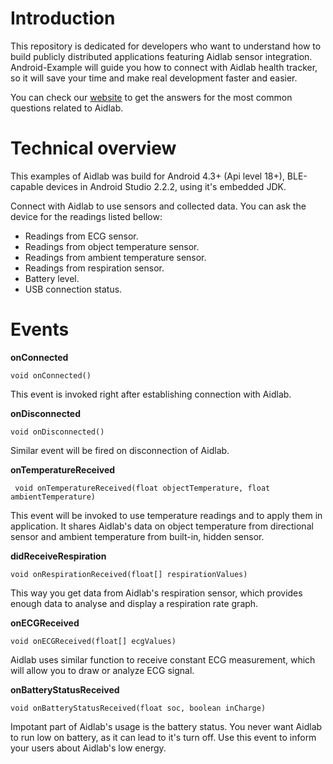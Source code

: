 # Introduction
This repository is dedicated for developers who want to understand how to build publicly distributed applications featuring Aidlab sensor integration. Android-Example will guide you how to connect with Aidlab health tracker, so it will save your time and make real development faster and easier. 

You can check our [website](http://www.aidlab.com/developer) to get the answers for the most common questions related to Aidlab.

# Technical overview
This examples of Aidlab was build for Android 4.3+ (Api level 18+), BLE-capable devices in Android Studio 2.2.2, using it's embedded JDK.

Connect with Aidlab to use sensors and collected data. You can ask the device for the readings listed bellow:

* Readings from ECG sensor.
* Readings from object temperature sensor.
* Readings from ambient temperature sensor.
* Readings from respiration sensor.
* Battery level.
* USB connection status.

# Events

**onConnected**

```
void onConnected()
```

This event is invoked right after establishing connection with Aidlab.

**onDisconnected**

```
void onDisconnected()
```

Similar event will be fired on disconnection of Aidlab.

**onTemperatureReceived**

```
 void onTemperatureReceived(float objectTemperature, float ambientTemperature)
```

This event will be invoked to use temperature readings and to apply them in application. It shares Aidlab's data on object temperature from directional sensor and ambient temperature from built-in, hidden sensor.

**didReceiveRespiration**

```
void onRespirationReceived(float[] respirationValues)
```

This way you get data from Aidlab's respiration sensor, which provides enough data to analyse and display a respiration rate graph.

**onECGReceived**

```
void onECGReceived(float[] ecgValues)
```

Aidlab uses similar function to receive constant ECG measurement, which will allow you to draw or analyze ECG signal.

**onBatteryStatusReceived**

```
void onBatteryStatusReceived(float soc, boolean inCharge)
```

Impotant part of Aidlab's usage is the battery status. You never want Aidlab to run low on battery, as it can lead to it's turn off. Use this event to inform your users about Aidlab's low energy.
